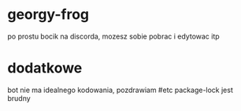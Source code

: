 # georgy-frog
po prostu bocik na discorda, mozesz sobie pobrac i edytowac itp
# dodatkowe
bot nie ma idealnego kodowania, pozdrawiam
#etc
package-lock jest brudny
